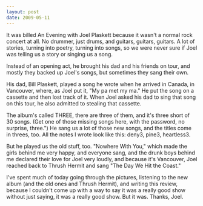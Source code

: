 ```yaml
---
layout: post
date: 2009-05-11
--- 
```


It was billed An Evening with Joel Plaskett because it wasn't a normal rock concert at all. No drummer, just drums, and guitars, guitars, guitars. A lot of stories, turning into poetry, turning into songs, so we were never sure if Joel was telling us a story or singing us a song.

Instead of an opening act, he brought his dad and his friends on tour, and mostly they backed up Joel's songs, but sometimes they sang their own. 

His dad, Bill Plaskett, played a song he wrote when he arrived in Canada, in Vancouver, where, as Joel put it, "My pa met my ma." He put the song on a cassette and then lost track of it. When Joel asked his dad to sing that song on this tour, he also admitted to stealing that cassette.

The album's called THREE, there are three of them, and it's three short of 30 songs. (Get one of those missing songs here, with the password, no surprise, three.") He sang us a lot of those new songs, and the titles come in threes, too. All the notes I wrote look like this: deny3, pine3, heartless3.

But he played us the old stuff, too. "Nowhere With You," which made the girls behind me very happy, and everyone sang, and the drunk boys behind me declared their love for Joel very loudly, and because it's Vancouver, Joel reached back to Thrush Hermit and sang "The Day We Hit the Coast."

I've spent much of today going through the pictures, listening to the new album (and the old ones and Thrush Hermit), and writing this review, because I couldn't come up with a way to say it was a really good show without just saying, it was a really good show. But it was. Thanks, Joel.
